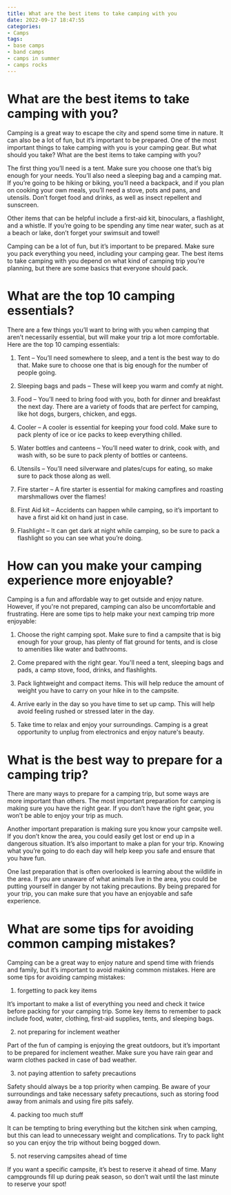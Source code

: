 ```yaml
---
title: What are the best items to take camping with you
date: 2022-09-17 18:47:55
categories:
- Camps
tags:
- base camps
- band camps
- camps in summer
- camps rocks
---
```



#  What are the best items to take camping with you?

Camping is a great way to escape the city and spend some time in nature. It can also be a lot of fun, but it’s important to be prepared. One of the most important things to take camping with you is your camping gear. But what should you take? What are the best items to take camping with you?

The first thing you’ll need is a tent. Make sure you choose one that’s big enough for your needs. You’ll also need a sleeping bag and a camping mat. If you’re going to be hiking or biking, you’ll need a backpack, and if you plan on cooking your own meals, you’ll need a stove, pots and pans, and utensils. Don’t forget food and drinks, as well as insect repellent and sunscreen.

Other items that can be helpful include a first-aid kit, binoculars, a flashlight, and a whistle. If you’re going to be spending any time near water, such as at a beach or lake, don’t forget your swimsuit and towel!

Camping can be a lot of fun, but it’s important to be prepared. Make sure you pack everything you need, including your camping gear. The best items to take camping with you depend on what kind of camping trip you’re planning, but there are some basics that everyone should pack.

#  What are the top 10 camping essentials?

There are a few things you’ll want to bring with you when camping that aren’t necessarily essential, but will make your trip a lot more comfortable. Here are the top 10 camping essentials:

1. Tent – You’ll need somewhere to sleep, and a tent is the best way to do that. Make sure to choose one that is big enough for the number of people going.

2. Sleeping bags and pads – These will keep you warm and comfy at night.

3. Food – You’ll need to bring food with you, both for dinner and breakfast the next day. There are a variety of foods that are perfect for camping, like hot dogs, burgers, chicken, and eggs.

4. Cooler – A cooler is essential for keeping your food cold. Make sure to pack plenty of ice or ice packs to keep everything chilled.

5. Water bottles and canteens – You’ll need water to drink, cook with, and wash with, so be sure to pack plenty of bottles or canteens.

6. Utensils – You’ll need silverware and plates/cups for eating, so make sure to pack those along as well.

7. Fire starter – A fire starter is essential for making campfires and roasting marshmallows over the flames!


8. First Aid kit – Accidents can happen while camping, so it’s important to have a first aid kit on hand just in case.


9. Flashlight – It can get dark at night while camping, so be sure to pack a flashlight so you can see what you’re doing.

#  How can you make your camping experience more enjoyable?

Camping is a fun and affordable way to get outside and enjoy nature. However, if you're not prepared, camping can also be uncomfortable and frustrating. Here are some tips to help make your next camping trip more enjoyable:

1. Choose the right camping spot. Make sure to find a campsite that is big enough for your group, has plenty of flat ground for tents, and is close to amenities like water and bathrooms.

2. Come prepared with the right gear. You'll need a tent, sleeping bags and pads, a camp stove, food, drinks, and flashlights.

3. Pack lightweight and compact items. This will help reduce the amount of weight you have to carry on your hike in to the campsite.

4. Arrive early in the day so you have time to set up camp. This will help avoid feeling rushed or stressed later in the day.

5. Take time to relax and enjoy your surroundings. Camping is a great opportunity to unplug from electronics and enjoy nature's beauty.

#  What is the best way to prepare for a camping trip?

There are many ways to prepare for a camping trip, but some ways are more important than others. The most important preparation for camping is making sure you have the right gear. If you don’t have the right gear, you won’t be able to enjoy your trip as much.

Another important preparation is making sure you know your campsite well. If you don’t know the area, you could easily get lost or end up in a dangerous situation. It’s also important to make a plan for your trip. Knowing what you’re going to do each day will help keep you safe and ensure that you have fun.

One last preparation that is often overlooked is learning about the wildlife in the area. If you are unaware of what animals live in the area, you could be putting yourself in danger by not taking precautions. By being prepared for your trip, you can make sure that you have an enjoyable and safe experience.

#  What are some tips for avoiding common camping mistakes?

Camping can be a great way to enjoy nature and spend time with friends and family, but it’s important to avoid making common mistakes. Here are some tips for avoiding camping mistakes:

1. forgetting to pack key items

It’s important to make a list of everything you need and check it twice before packing for your camping trip. Some key items to remember to pack include food, water, clothing, first-aid supplies, tents, and sleeping bags.

2. not preparing for inclement weather

Part of the fun of camping is enjoying the great outdoors, but it’s important to be prepared for inclement weather. Make sure you have rain gear and warm clothes packed in case of bad weather.

3. not paying attention to safety precautions

Safety should always be a top priority when camping. Be aware of your surroundings and take necessary safety precautions, such as storing food away from animals and using fire pits safely.

4. packing too much stuff

It can be tempting to bring everything but the kitchen sink when camping, but this can lead to unnecessary weight and complications. Try to pack light so you can enjoy the trip without being bogged down.

5. not reserving campsites ahead of time

If you want a specific campsite, it’s best to reserve it ahead of time. Many campgrounds fill up during peak season, so don’t wait until the last minute to reserve your spot!